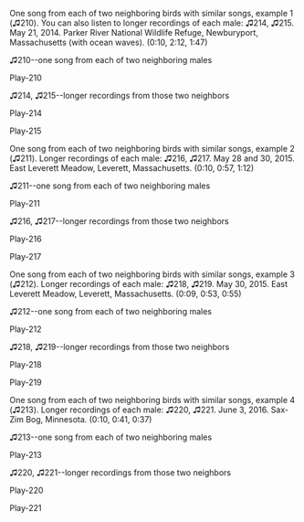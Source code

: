
One song from each of two neighboring birds with similar songs,
example 1 (♫210). You can also listen to longer recordings of each male: ♫214,
♫215. May 21, 2014. Parker River National Wildlife Refuge, Newburyport,
Massachusetts (with ocean waves). (0:10, 2:12, 1:47)

♫210--one song from each of two neighboring males

Play-210

♫214, ♫215--longer recordings from those two neighbors

Play-214

Play-215

One song from each of two neighboring birds with similar songs,
example 2 (♫211). Longer recordings of each male: ♫216, ♫217. May 28 and 30,
2015. East Leverett Meadow, Leverett, Massachusetts. (0:10, 0:57, 1:12)

♫211--one song from each of two neighboring males

Play-211

♫216, ♫217--longer recordings from those two neighbors

Play-216

Play-217

One song from each of two neighboring birds with similar songs,
example 3 (♫212). Longer recordings of each male: ♫218, ♫219. May 30, 2015.
East Leverett Meadow, Leverett, Massachusetts. (0:09, 0:53, 0:55)

♫212--one song from each of two neighboring males

Play-212

♫218, ♫219--longer recordings from those two neighbors

Play-218

Play-219

One song from each of two neighboring birds with similar songs,
example 4 (♫213). Longer recordings of each male: ♫220, ♫221. June 3, 2016.
Sax-Zim Bog, Minnesota. (0:10, 0:41, 0:37)

♫213--one song from each of two neighboring males

Play-213

♫220, ♫221--longer recordings from those two neighbors

Play-220

Play-221


